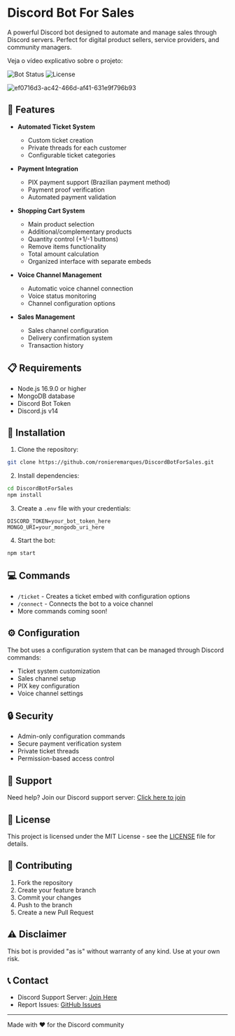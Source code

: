 # Discord Bot For Sales
A powerful Discord bot designed to automate and manage sales through Discord servers. Perfect for digital product sellers, service providers, and community managers.

Veja o vídeo explicativo sobre o projeto:

![Bot Status](https://img.shields.io/badge/status-active-success)
![License](https://img.shields.io/badge/license-MIT-blue)

![ef0716d3-ac42-466d-af41-631e9f796b93](https://www.youtube.com/watch?v=yKMwToz2hoU)
## 🌟 Features

- **Automated Ticket System**
  - Custom ticket creation
  - Private threads for each customer
  - Configurable ticket categories

- **Payment Integration**
  - PIX payment support (Brazilian payment method)
  - Payment proof verification
  - Automated payment validation

- **Shopping Cart System**
  - Main product selection
  - Additional/complementary products
  - Quantity control (+1/-1 buttons)
  - Remove items functionality
  - Total amount calculation
  - Organized interface with separate embeds

- **Voice Channel Management**
  - Automatic voice channel connection
  - Voice status monitoring
  - Channel configuration options

- **Sales Management**
  - Sales channel configuration
  - Delivery confirmation system
  - Transaction history

## 📋 Requirements

- Node.js 16.9.0 or higher
- MongoDB database
- Discord Bot Token
- Discord.js v14

## 🚀 Installation

1. Clone the repository:
```bash
git clone https://github.com/ronieremarques/DiscordBotForSales.git
```

2. Install dependencies:
```bash
cd DiscordBotForSales
npm install
```

3. Create a `.env` file with your credentials:
```env
DISCORD_TOKEN=your_bot_token_here
MONGO_URI=your_mongodb_uri_here
```

4. Start the bot:
```bash
npm start
```

## 💻 Commands

- `/ticket` - Creates a ticket embed with configuration options
- `/connect` - Connects the bot to a voice channel
- More commands coming soon!

## ⚙️ Configuration

The bot uses a configuration system that can be managed through Discord commands:

- Ticket system customization
- Sales channel setup
- PIX key configuration
- Voice channel settings

## 🔒 Security

- Admin-only configuration commands
- Secure payment verification system
- Private ticket threads
- Permission-based access control

## 🤝 Support

Need help? Join our Discord support server:
[Click here to join](https://discord.gg/fTWS6D4qCk)

## 📝 License

This project is licensed under the MIT License - see the [LICENSE](LICENSE) file for details.

## 🤝 Contributing

1. Fork the repository
2. Create your feature branch
3. Commit your changes
4. Push to the branch
5. Create a new Pull Request

## ⚠️ Disclaimer

This bot is provided "as is" without warranty of any kind. Use at your own risk.

## 📞 Contact

- Discord Support Server: [Join Here](https://discord.gg/fTWS6D4qCk)
- Report Issues: [GitHub Issues](https://github.com/ronieremarques/DiscordBotForSales/issues)

---
Made with ❤️ for the Discord community

